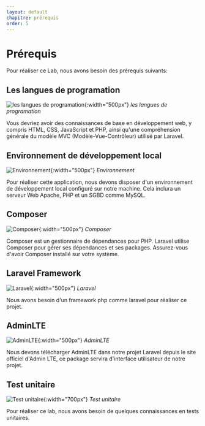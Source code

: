 ```yaml
---
layout: default
chapitre: prérequis
order: 5
---
```


<!-- new slide -->
# Prérequis

<!-- note -->

Pour réaliser ce Lab, nous avons besoin des prérequis suivants:

<!-- new slide -->

## Les langues de programation

![les langues de programation](./images/les-langues.jpg){:width="500px"}
*les langues de programation*

<!-- note -->

Vous devriez avoir des connaissances de base en développement web, y compris HTML, CSS, JavaScript et PHP, ainsi qu'une compréhension générale du modèle MVC (Modèle-Vue-Contrôleur) utilisé par Laravel.

<!-- new slide -->

## Environnement de développement local
  
![Environnement](./images/apache-php-mysql.jpg){:width="500px"}
*Environnement*

<!-- note -->

Pour réaliser cette application, nous devons disposer d'un environnement de développement local configuré sur notre machine.
Cela inclura un serveur Web Apache, PHP et un SGBD comme MySQL.

<!-- new slide -->

## Composer

![Composer](./images/composer.png){:width="500px"}
*Composer*

<!-- note -->

Composer est un gestionnaire de dépendances pour PHP. Laravel utilise Composer pour gérer ses dépendances et ses packages. Assurez-vous d'avoir Composer installé sur votre système.

<!-- new slide -->

## Laravel Framework

![Laravel](./images/laravel.png){:width="500px"}
*Laravel*

<!-- note -->

Nous avons besoin d'un framework php comme laravel pour réaliser ce projet.

<!-- new slide -->

## AdminLTE

![AdminLTE](./images/admin-lte.png){:width="500px"}
*AdminLTE*

<!-- note -->

Nous devons télécharger AdminLTE dans notre projet Laravel depuis le site officiel d'Admin LTE, ce package servira d'interface utilisateur de notre projet.

<!-- new slide -->

## Test unitaire

![Test unitaire](./images/unit-test.png){:width="700px"}
*Test unitaire*

<!-- note -->

Pour réaliser ce lab, nous avons besoin de quelques connaissances en tests unitaires.
